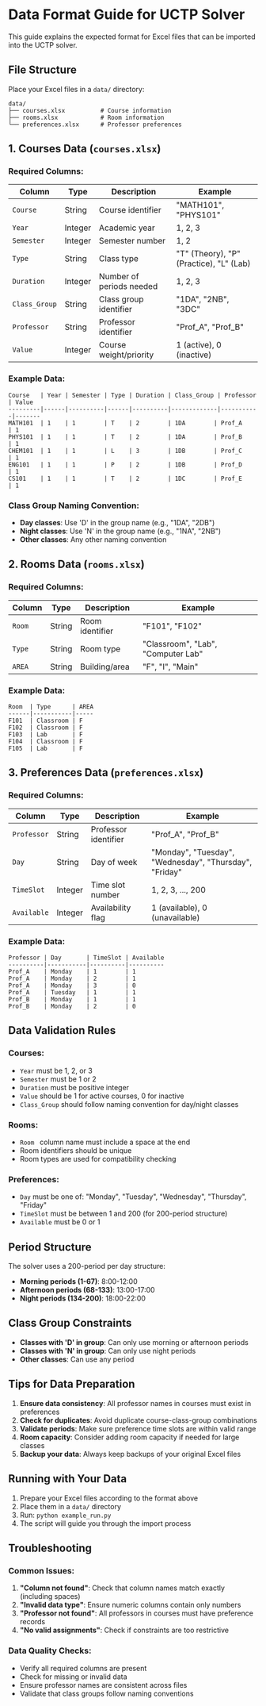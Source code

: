 # Data Format Guide for UCTP Solver

This guide explains the expected format for Excel files that can be imported into the UCTP solver.

## File Structure

Place your Excel files in a `data/` directory:

```
data/
├── courses.xlsx          # Course information
├── rooms.xlsx            # Room information  
└── preferences.xlsx      # Professor preferences
```

## 1. Courses Data (`courses.xlsx`)

### Required Columns:

| Column | Type | Description | Example |
|--------|------|-------------|---------|
| `Course` | String | Course identifier | "MATH101", "PHYS101" |
| `Year` | Integer | Academic year | 1, 2, 3 |
| `Semester` | Integer | Semester number | 1, 2 |
| `Type` | String | Class type | "T" (Theory), "P" (Practice), "L" (Lab) |
| `Duration` | Integer | Number of periods needed | 1, 2, 3 |
| `Class_Group` | String | Class group identifier | "1DA", "2NB", "3DC" |
| `Professor` | String | Professor identifier | "Prof_A", "Prof_B" |
| `Value` | Integer | Course weight/priority | 1 (active), 0 (inactive) |

### Example Data:

```excel
Course   | Year | Semester | Type | Duration | Class_Group | Professor | Value
---------|------|----------|------|----------|-------------|-----------|-------
MATH101  | 1    | 1        | T    | 2        | 1DA        | Prof_A    | 1
PHYS101  | 1    | 1        | T    | 2        | 1DA        | Prof_B    | 1
CHEM101  | 1    | 1        | L    | 3        | 1DB        | Prof_C    | 1
ENG101   | 1    | 1        | P    | 2        | 1DB        | Prof_D    | 1
CS101    | 1    | 1        | T    | 2        | 1DC        | Prof_E    | 1
```

### Class Group Naming Convention:

- **Day classes**: Use 'D' in the group name (e.g., "1DA", "2DB")
- **Night classes**: Use 'N' in the group name (e.g., "1NA", "2NB")
- **Other classes**: Any other naming convention

## 2. Rooms Data (`rooms.xlsx`)

### Required Columns:

| Column | Type | Description | Example |
|--------|------|-------------|---------|
| `Room ` | String | Room identifier | "F101", "F102" |
| `Type` | String | Room type | "Classroom", "Lab", "Computer Lab" |
| `AREA` | String | Building/area | "F", "I", "Main" |

### Example Data:

```excel
Room  | Type      | AREA
------|-----------|-----
F101  | Classroom | F
F102  | Classroom | F
F103  | Lab       | F
F104  | Classroom | F
F105  | Lab       | F
```

## 3. Preferences Data (`preferences.xlsx`)

### Required Columns:

| Column | Type | Description | Example |
|--------|------|-------------|---------|
| `Professor` | String | Professor identifier | "Prof_A", "Prof_B" |
| `Day` | String | Day of week | "Monday", "Tuesday", "Wednesday", "Thursday", "Friday" |
| `TimeSlot` | Integer | Time slot number | 1, 2, 3, ..., 200 |
| `Available` | Integer | Availability flag | 1 (available), 0 (unavailable) |

### Example Data:

```excel
Professor | Day       | TimeSlot | Available
----------|-----------|----------|----------
Prof_A    | Monday    | 1        | 1
Prof_A    | Monday    | 2        | 1
Prof_A    | Monday    | 3        | 0
Prof_A    | Tuesday   | 1        | 1
Prof_B    | Monday    | 1        | 1
Prof_B    | Monday    | 2        | 0
```

## Data Validation Rules

### Courses:
- `Year` must be 1, 2, or 3
- `Semester` must be 1 or 2
- `Duration` must be positive integer
- `Value` should be 1 for active courses, 0 for inactive
- `Class_Group` should follow naming convention for day/night classes

### Rooms:
- `Room ` column name must include a space at the end
- Room identifiers should be unique
- Room types are used for compatibility checking

### Preferences:
- `Day` must be one of: "Monday", "Tuesday", "Wednesday", "Thursday", "Friday"
- `TimeSlot` must be between 1 and 200 (for 200-period structure)
- `Available` must be 0 or 1

## Period Structure

The solver uses a 200-period per day structure:

- **Morning periods (1-67)**: 8:00-12:00
- **Afternoon periods (68-133)**: 13:00-17:00  
- **Night periods (134-200)**: 18:00-22:00

## Class Group Constraints

- **Classes with 'D' in group**: Can only use morning or afternoon periods
- **Classes with 'N' in group**: Can only use night periods
- **Other classes**: Can use any period

## Tips for Data Preparation

1. **Ensure data consistency**: All professor names in courses must exist in preferences
2. **Check for duplicates**: Avoid duplicate course-class-group combinations
3. **Validate periods**: Make sure preference time slots are within valid range
4. **Room capacity**: Consider adding room capacity if needed for large classes
5. **Backup your data**: Always keep backups of your original Excel files

## Running with Your Data

1. Prepare your Excel files according to the format above
2. Place them in a `data/` directory
3. Run: `python example_run.py`
4. The script will guide you through the import process

## Troubleshooting

### Common Issues:

1. **"Column not found"**: Check that column names match exactly (including spaces)
2. **"Invalid data type"**: Ensure numeric columns contain only numbers
3. **"Professor not found"**: All professors in courses must have preference records
4. **"No valid assignments"**: Check if constraints are too restrictive

### Data Quality Checks:

- Verify all required columns are present
- Check for missing or invalid data
- Ensure professor names are consistent across files
- Validate that class groups follow naming conventions 